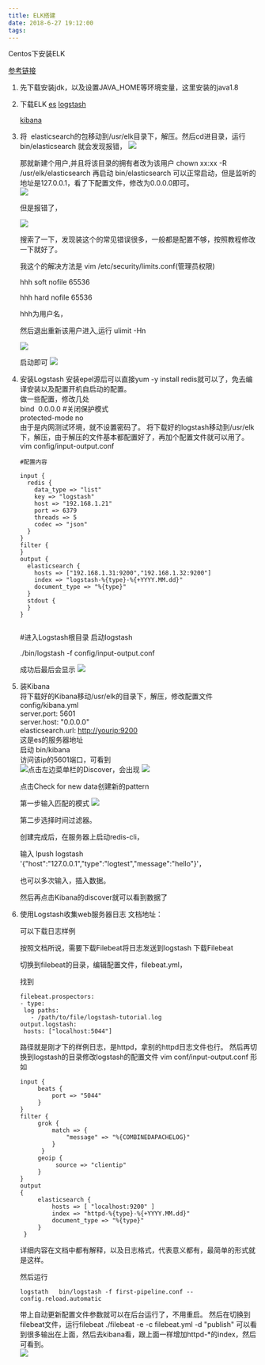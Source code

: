 ```yaml
---
title: ELK搭建
date: 2018-6-27 19:12:00
tags:
---
```


Centos下安装ELK



[参考链接](https://ken.io/note/elk-deploy-guide )

1. 先下载安装jdk，以及设置JAVA_HOME等环境变量，这里安装的java1.8

2. 下载ELK
   [es](https://www.elastic.co/downloads/elasticsearch)
   [logstash](https://www.elastic.co/downloads/logstash> )

   [kibana](https://www.elastic.co/downloads/kibana )

3. 将  elasticsearch的包移动到/usr/elk目录下，解压。然后cd进目录，运行  bin/elasticsearch  就会发现报错， 
   ![](http://a.wulasite.me/mdimage/elk/elk1.png)

   那就新建个用户,并且将该目录的拥有者改为该用户 chown xx:xx -R /usr/elk/elasticsearch  再启动  bin/elasticsearch  可以正常启动，但是监听的地址是127.0.0.1，看了下配置文件，修改为0.0.0.0即可。  
   ![](http://a.wulasite.me/mdimage/elk/elk2.png)

   但是报错了，

   ![](http://a.wulasite.me/mdimage/elk/elk3.png)

   搜索了一下，发现装这个的常见错误很多，一般都是配置不够，按照教程修改一下就好了。 

   我这个的解决方法是  vim /etc/security/limits.conf(管理员权限)  

   hhh soft nofile 65536 

   hhh hard nofile 65536  

   hhh为用户名，

   然后退出重新该用户进入,运行  ulimit -Hn  

   ![](http://a.wulasite.me/mdimage/elk/elk4.png)

   启动即可 
   ![](http://a.wulasite.me/mdimage/elk/elk5.png)

   


4. 安装Logstash 
   安装epel源后可以直接yum -y install redis就可以了，免去编译安装以及配置开机自启动的配置。  
   做一些配置，修改几处  
   bind  0.0.0.0  #关闭保护模式   
   protected-mode no  
   由于是内网测试环境，就不设置密码了。  将下载好的logstash移动到/usr/elk下，解压，由于解压的文件基本都配置好了，再加个配置文件就可以用了。  
   vim config/input-output.conf    

   ```
   #配置内容
   
   input {
     redis {
       data_type => "list"
       key => "logstash"
       host => "192.168.1.21"
       port => 6379
       threads => 5
       codec => "json"
     }
   }
   filter {
   }
   output {
     elasticsearch {
       hosts => ["192.168.1.31:9200","192.168.1.32:9200"]
       index => "logstash-%{type}-%{+YYYY.MM.dd}"
       document_type => "%{type}"
     }
     stdout {
     }
   }
   
   
   ```

   \#进入Logstash根目录
    启动logstash

   ./bin/logstash -f config/input-output.conf

   成功后最后会显示
   ![](http://a.wulasite.me/mdimage/elk/elk6.png)

5. 装Kibana  
   将下载好的Kibana移动/usr/elk的目录下，解压，修改配置文件config/kibana.yml  
   server.port: 5601  
   server.host: "0.0.0.0"  
   elasticsearch.url: <http://yourip:9200>  
   这是es的服务器地址  
   启动  bin/kibana  
   访问该ip的5601端口，可看到  
   ![](http://a.wulasite.me/mdimage/elk/elk7.png)点击左边菜单栏的Discover，会出现
   ![](http://a.wulasite.me/mdimage/elk/elk8.png)

   点击Check for new data创建新的pattern

   第一步输入匹配的模式
   ![](http://a.wulasite.me/mdimage/elk/elk9.png)

   第二步选择时间过滤器。 

   创建完成后，在服务器上启动redis-cli，

   输入  lpush logstash '{"host":"127.0.0.1","type":"logtest","message":"hello"}'，

   也可以多次输入，插入数据。 

   然后再点击Kibana的discover就可以看到数据了 

6. 使用Logstash收集web服务器日志  文档地址：  [](https://www.elastic.co/guide/en/logstash/current/advanced-pipeline.html )

   可以下载日志样例  [](https://download.elastic.co/demos/logstash/gettingstarted/logstash-tutorial.log.gz)  

   按照文档所说，需要下载Filebeat将日志发送到logstash  下载Filebeat  [](https://www.elastic.co/downloads/beats/filebeat )  

   切换到filebeat的目录，编辑配置文件，filebeat.yml，

   找到  

   ```
   filebeat.prospectors:
   - type: 
    log paths: 
      - /path/to/file/logstash-tutorial.log 
   output.logstash: 
    hosts: ["localhost:5044"]
   
   ```

    路径就是刚才下的样例日志，是httpd，拿别的httpd日志文件也行。  然后再切换到logstash的目录修改logstash的配置文件  vim conf/input-output.conf  形如 

   ```
   input { 
   		beats { 
   			port => "5044" 
   		} 
   } 
   filter { 
   		grok { 
   			match => { 
   				"message" => "%{COMBINEDAPACHELOG}"
   			}
   		 } 
   		geoip {
   			 source => "clientip" 
   		} 
   } 
   output 
   { 
   		elasticsearch { 
   			hosts => [ "localhost:9200" ]
   			index => "httpd-%{type}-%{+YYYY.MM.dd}" 
   			document_type => "%{type}" 
   		}
    }
   
   ```

   详细内容在文档中都有解释，以及日志格式，代表意义都有，最简单的形式就是这样。  

   然后运行

   ```
   logstath   bin/logstash -f first-pipeline.conf --config.reload.automatic
   ```

    带上自动更新配置文件参数就可以在后台运行了，不用重启。  然后在切换到filebeat文件，运行filebeat  ./filebeat -e -c filebeat.yml -d "publish"  可以看到很多输出在上面，然后去kibana看，跟上面一样增加httpd-*的index，然后可看到。    
   ![](http://a.wulasite.me/mdimage/elk/elk10.png)

     